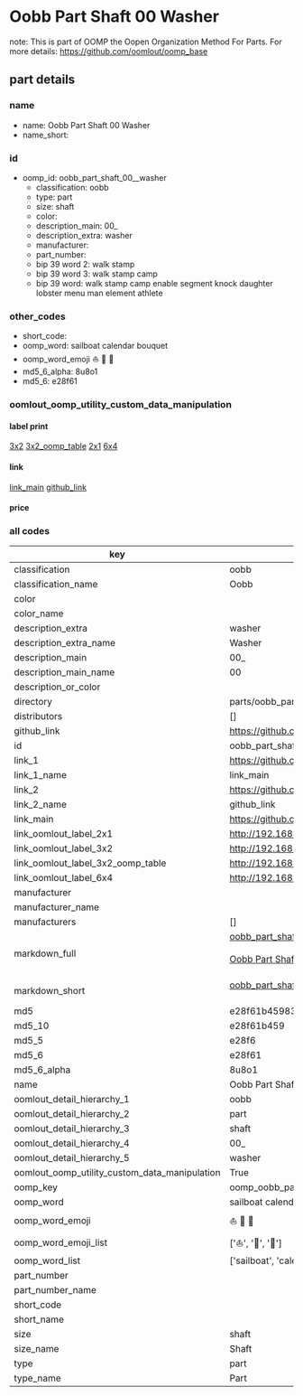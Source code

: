 # Oobb Part Shaft 00  Washer  

note: This is part of OOMP the Oopen Organization Method For Parts. For more details: https://github.com/oomlout/oomp_base

##  part details





### name
* name: Oobb Part Shaft 00  Washer
* name_short: 
### id
* oomp_id: oobb_part_shaft_00__washer
  * classification: oobb
  * type: part
  * size: shaft
  * color: 
  * description_main: 00_
  * description_extra: washer
  * manufacturer: 
  * part_number: 
  * bip 39 word 2: walk stamp
  * bip 39 word 3: walk stamp camp
  * bip 39 word: walk stamp camp enable segment knock daughter lobster menu man element athlete

### other_codes
* short_code: 
* oomp_word: sailboat calendar bouquet
* oomp_word_emoji :sailboat: :calendar: :bouquet:
* md5_6_alpha: 8u8o1
* md5_6: e28f61






### oomlout_oomp_utility_custom_data_manipulation
#### label print
[3x2](http://192.168.1.245:1112/?label=oomp%208u8o1)
[3x2_oomp_table](http://192.168.1.107:1112/?label=oomp%208u8o1)
[2x1](http://192.168.1.242:1112/?label=oomp%208u8o1)
[6x4](http://192.168.1.55:1112/?label=oomp%208u8o1)    

#### link

[link_main](https://github.com/oomlout/oomlout_oomp_current_version_messy/tree/main/parts/oobb_part_shaft_00__washer) [github_link](https://github.com/oomlout/oomlout_oomp_part_src/tree/main/parts/oobb_part_shaft_00__washer)                             

#### price







### all codes 
| key | value |  
| --- | --- |  
| classification | oobb |  
| classification_name | Oobb |  
| color |  |  
| color_name |  |  
| description_extra | washer |  
| description_extra_name | Washer |  
| description_main | 00_ |  
| description_main_name | 00  |  
| description_or_color |   |  
| directory | parts/oobb_part_shaft_00__washer |  
| distributors | [] |  
| github_link | https://github.com/oomlout/oomlout_oomp_part_src/tree/main/parts/oobb_part_shaft_00__washer |  
| id | oobb_part_shaft_00__washer |  
| link_1 | https://github.com/oomlout/oomlout_oomp_current_version_messy/tree/main/parts/oobb_part_shaft_00__washer |  
| link_1_name | link_main |  
| link_2 | https://github.com/oomlout/oomlout_oomp_part_src/tree/main/parts/oobb_part_shaft_00__washer |  
| link_2_name | github_link |  
| link_main | https://github.com/oomlout/oomlout_oomp_current_version_messy/tree/main/parts/oobb_part_shaft_00__washer |  
| link_oomlout_label_2x1 | http://192.168.1.242:1112/?label=oomp%208u8o1 |  
| link_oomlout_label_3x2 | http://192.168.1.245:1112/?label=oomp%208u8o1 |  
| link_oomlout_label_3x2_oomp_table | http://192.168.1.107:1112/?label=oomp%208u8o1 |  
| link_oomlout_label_6x4 | http://192.168.1.55:1112/?label=oomp%208u8o1 |  
| manufacturer |  |  
| manufacturer_name |  |  
| manufacturers | [] |  
| markdown_full | [oobb_part_shaft_00__washer](https://github.com/oomlout/oomlout_oomp_current_version_messy/tree/main/parts/oobb_part_shaft_00__washer)<br>[](https://github.com/oomlout/oomlout_oomp_current_version_messy/tree/main/parts/oobb_part_shaft_00__washer)<br>[Oobb Part Shaft 00  Washer](https://github.com/oomlout/oomlout_oomp_current_version_messy/tree/main/parts/oobb_part_shaft_00__washer)<br><br> |  
| markdown_short | [oobb_part_shaft_00__washer](https://github.com/oomlout/oomlout_oomp_current_version_messy/tree/main/parts/oobb_part_shaft_00__washer)<br><br> |  
| md5 | e28f61b4598326f9ef61949441b51fb4 |  
| md5_10 | e28f61b459 |  
| md5_5 | e28f6 |  
| md5_6 | e28f61 |  
| md5_6_alpha | 8u8o1 |  
| name | Oobb Part Shaft 00  Washer |  
| oomlout_detail_hierarchy_1 | oobb |  
| oomlout_detail_hierarchy_2 | part |  
| oomlout_detail_hierarchy_3 | shaft |  
| oomlout_detail_hierarchy_4 | 00_ |  
| oomlout_detail_hierarchy_5 | washer |  
| oomlout_oomp_utility_custom_data_manipulation | True |  
| oomp_key | oomp_oobb_part_shaft_00__washer |  
| oomp_word | sailboat calendar bouquet |  
| oomp_word_emoji | :sailboat: :calendar: :bouquet: |  
| oomp_word_emoji_list | [':sailboat:', ':calendar:', ':bouquet:'] |  
| oomp_word_list | ['sailboat', 'calendar', 'bouquet'] |  
| part_number |  |  
| part_number_name |  |  
| short_code |  |  
| short_name |  |  
| size | shaft |  
| size_name | Shaft |  
| type | part |  
| type_name | Part |  
